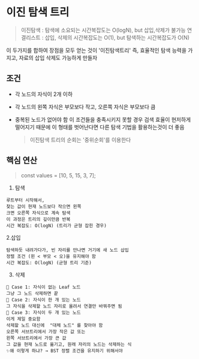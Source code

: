 # 이진 탐색 트리

> 이진탐색 : 탐색에 소요되는 시간복잡도는 O(logN), but 삽입,삭제가 불가능
> 연결리스트 : 삽입, 삭제의 시간복잡도는 O(1), but 탐색하는 시간복잡도가 O(N)

이 두가지를 합하여 장점을 모두 얻는 것이 '이진탐색트리'
즉, 효율적인 탐색 능력을 가지고, 자료의 삽입 삭제도 가능하게 만들자

## 조건

- 각 노드의 자식이 2개 이하
- 각 노드의 왼쪽 자식은 부모보다 작고, 오른쪽 자식은 부모보다 큼
- 중복된 노드가 없어야 함
  이 조건들을 충족시키지 못할 경우 검색 효율이 현저하게 떨어지기 때문에 이 형태를 벗어난다면 다른 탐색 기법을 활용하는것이 더 좋음

  > 이진탐색 트리의 순회는 '중위순회'를 이용한다

## 핵심 연산

> const values = [10, 5, 15, 3, 7];

1. 탐색

```
루트부터 시작해서,
찾는 값이 현재 노드보다 작으면 왼쪽
크면 오른쪽 자식으로 계속 탐색
이 과정은 트리의 깊이만큼 반복
시간 복잡도: O(logN) (트리가 균형 잡힌 경우)
```

2.삽입

```
탐색하듯 내려가다가, 빈 자리를 만나면 거기에 새 노드 삽입
정렬 조건 (왼 < 부모 < 오)을 유지해야 함
시간 복잡도: O(logN) (균형 트리 기준)

```

3. 삭제

```
📌 Case 1: 자식이 없는 Leaf 노드
그냥 그 노드 삭제하면 끝
📌 Case 2: 자식이 한 개 있는 노드
그 자식을 삭제할 노드 자리로 올려서 연결만 바꿔주면 됨
📌 Case 3: 자식이 두 개 있는 노드
이게 제일 중요함
삭제할 노드 대신에  "대체 노드" 를 찾아야 함
오른쪽 서브트리에서 가장 작은 값 또는
왼쪽 서브트리에서 가장 큰 값
그 값을 현재 노드로 옮기고, 원래 자리의 노드는 삭제하는 식
✨왜 이렇게 하냐? → BST 정렬 조건을 유지하기 위해서야
```
